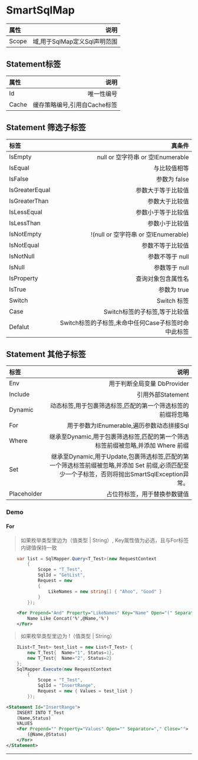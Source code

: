 # SmartSqlMap

| 属性       |    说明   |
| :--------- | --------:|
| Scope    | 域,用于SqlMap定义Sql声明范围  |

## Statement标签

| 属性       |    说明   |
| :--------- | --------:|
| Id    | 唯一性编号  |
| Cache    | 缓存策略编号,引用自Cache标签  |

## Statement 筛选子标签

| 标签           |    真条件   |
| :---------     | --------:|
| IsEmpty        | null or 空字符串 or 空IEnumerable |
| IsEqual        | 与比较值相等 |
| IsFalse        | 参数为 false  |
| IsGreaterEqual | 参数大于等于比较值     |
| IsGreaterThan  | 参数大于比较值        |
| IsLessEqual    | 参数小于等于比较值    |
| IsLessThan     | 参数小于比较值        |
| IsNotEmpty     | !(null or 空字符串 or 空IEnumerable)         |
| IsNotEqual     | 参数不等于比较值    |
| IsNotNull      | 参数不等于 null  |
| IsNull         | 参数等于 null    |
| IsProperty     | 查询对象包含属性名 |
| IsTrue         | 参数为 true         |
| Switch         | Switch 标签      |
| Case           | Switch标签的子标签,等于比较值 |
| Defalut        | Switch标签的子标签,未命中任何Case子标签时命中此标签  |

## Statement 其他子标签

| 标签       |    说明   |
| :--------- | --------:|
| Env        | 用于判断全局变量 DbProvider |
| Include    | 引用外部Statement     |
| Dynamic    | 动态标签,用于包裹筛选标签,匹配的第一个筛选标签的前缀将忽略 |
| For        | 用于参数为IEnumerable,遍历参数动态拼接Sql |
| Where      | 继承至Dynamic,用于包裹筛选标签,匹配的第一个筛选标签前缀被忽略,并添加 Where 前缀|
| Set      | 继承至Dynamic,用于Update,包裹筛选标签,匹配的第一个筛选标签前缀被忽略,并添加 Set 前缀,必须匹配至少一个子标签，否则将抛出SmartSqlException异常。|
| Placeholder    | 占位符标签，用于替换参数键值 |

### Demo

#### For

> 如果枚举类型里边为（值类型 | String）, Key属性值为必选，且与For标签内键值保持一致

``` csharp
    var list = SqlMapper.Query<T_Test>(new RequestContext
        {
            Scope = "T_Test",
            SqlId = "GetList",
            Request = new
            {
                LikeNames = new string[] { "Ahoo", "Good" }
            }
        });
```

``` xml
    <For Prepend="And" Property="LikeNames" Key="Name" Open="(" Separator="Or" Close=")">
        Name Like Concat('%',@Name,'%')
    </For>
```

> 如果枚举类型里边为 !（值类型 | String）

``` csharp
    IList<T_Test> test_list = new List<T_Test> {
        new T_Test{  Name="1", Status=1},
        new T_Test{  Name="2", Status=2}
    };
    SqlMapper.Execute(new RequestContext
        {
            Scope = "T_Test",
            SqlId = "InsertRange",
            Request = new { Values = test_list }
        });
```

``` xml
<Statement Id="InsertRange">
    INSERT INTO T_Test
    (Name,Status)
    VALUES
    <For Prepend="" Property="Values" Open="" Separator="," Close="">
        (@Name,@Status)
    </For>
</Statement>
```

---